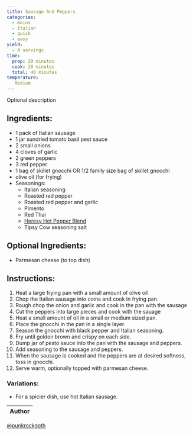 ```yaml
---
title: Sausage And Peppers
categories:
  - mains
  - Italian
  - quick
  - easy
yield:
  - 4 servings
time:  
  prep: 20 minutes
  cook: 20 minutes
  total: 40 minutes
temperature:
   Medium
---
```


Optional description 
## Ingredients:
* 1 pack of Italian sausage
* 1 jar sundried tomato basil pest sauce
* 2 small onions
* 4 cloves of garlic
* 2 green peppers
* 3 red pepper
* 1 bag of skillet gnocchi OR 1/2 family size bag of skillet gnocchi
* olive oil (for frying)
* Seasonings:
  * Italian seasoning
  * Roasted red pepper
  * Roasted red pepper and garlic
  * Pimento
  * Red Thai
  * [Heresy Hot Pepper Blend](../spices/heresy-pepper-blend.md)
  * Tipsy Cow seasoning salt

## Optional Ingredients:
* Parmesan cheese (to top dish)
 
## Instructions:
1. Heat a large frying pan with a small amount of olive oil
2. Chop the Italian sausage into coins and cook in frying pan.
3. Rough chop the onion and garlic and cook in the pan with the sausage
4. Cut the peppers into large pieces and cook with the sauage
5. Heat a small amount of oil in a small or medium sized pan.
6. Place the gnocchi in the pan in a single layer. 
7. Season the gnocchi with black pepper and Italian seasoning.
8. Fry until golden brown and crispy on each side.
9. Dump jar of pesto sauce into the pan with the sausage and peppers. 
10. Add seasoning to the sausage and peppers.
11. When the sausage is cooked and the peppers are at desired softness, toss in gnocchi.
12. Serve warm, optionally topped with parmesan cheese.


### Variations:
* For a spicier dish, use hot Italian sausage.


Author |
------ |
[@punkrockgoth](https://github.com/punkrockgoth)
